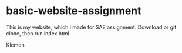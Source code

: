 # basic-website-assignment

This is my website, which i made for SAE assignment.
Download or git clone, then run index.html.

Klemen
